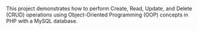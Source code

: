This project demonstrates how to perform Create, Read, Update, and Delete (CRUD) operations using Object-Oriented Programming (OOP) concepts in PHP with a MySQL database.